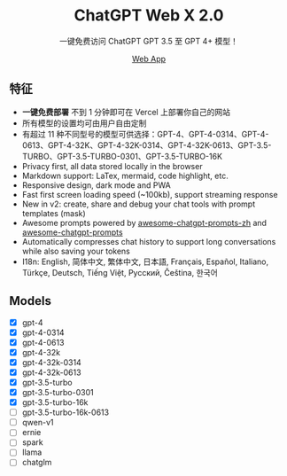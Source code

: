 <div align="center">

<h1 align="center">ChatGPT Web X 2.0</h1>


一键免费访问 ChatGPT GPT 3.5 至 GPT 4+ 模型！




[Web App](https://chatgpt.cloudwl.com/)


[web-url]: [https://chatgpt.cloudwl.com/]

</div>

## 特征

- **一键免费部署** 不到 1 分钟即可在 Vercel 上部署你自己的网站
- 所有模型的设置均可由用户自由定制
- 有超过 11 种不同型号的模型可供选择：GPT-4、GPT-4-0314、GPT-4-0613、GPT-4-32K、GPT-4-32K-0314、GPT-4-32K-0613、GPT-3.5-TURBO、GPT-3.5-TURBO-0301、GPT-3.5-TURBO-16K
- Privacy first, all data stored locally in the browser
- Markdown support: LaTex, mermaid, code highlight, etc.
- Responsive design, dark mode and PWA
- Fast first screen loading speed (~100kb), support streaming response
- New in v2: create, share and debug your chat tools with prompt templates (mask)
- Awesome prompts powered by [awesome-chatgpt-prompts-zh](https://github.com/PlexPt/awesome-chatgpt-prompts-zh) and [awesome-chatgpt-prompts](https://github.com/f/awesome-chatgpt-prompts)
- Automatically compresses chat history to support long conversations while also saving your tokens
- I18n: English, 简体中文, 繁体中文, 日本語, Français, Español, Italiano, Türkçe, Deutsch, Tiếng Việt, Русский, Čeština, 한국어

## Models

- [x] gpt-4
- [x] gpt-4-0314
- [x] gpt-4-0613
- [x] gpt-4-32k
- [x] gpt-4-32k-0314
- [x] gpt-4-32k-0613
- [x] gpt-3.5-turbo
- [x] gpt-3.5-turbo-0301
- [x] gpt-3.5-turbo-16k
- [ ] gpt-3.5-turbo-16k-0613
- [ ] qwen-v1
- [ ] ernie
- [ ] spark
- [ ] llama
- [ ] chatglm
